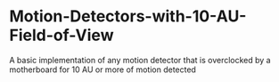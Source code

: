 # Motion-Detectors-with-10-AU-Field-of-View
A basic implementation of any motion detector that is overclocked by a motherboard for 10 AU or more of motion detected
